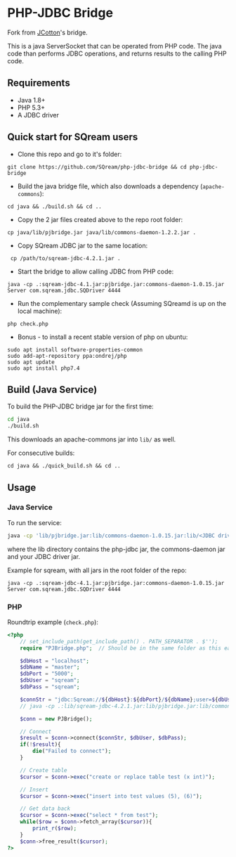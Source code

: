 # PHP-JDBC Bridge

Fork from [JCotton](https://github.com/JCotton1123/php-jdbc-bridge)'s bridge.

This is a java ServerSocket that can be operated from PHP code. The java code than performs JDBC operations, and returns results to the calling PHP code.

## Requirements

* Java 1.8+
* PHP 5.3+
* A JDBC driver

## Quick start for SQream users

- Clone this repo and go to it's folder:

`git clone https://github.com/SQream/php-jdbc-bridge && cd php-jdbc-bridge`

- Build the java bridge file, which also downloads a dependency (`apache-commons`):

`cd java && ./build.sh && cd ..`

- Copy the 2 jar files created above to the repo root folder:

` cp java/lib/pjbridge.jar java/lib/commons-daemon-1.2.2.jar . `

- Copy SQream JDBC jar to the same location:

` cp /path/to/sqream-jdbc-4.2.1.jar .`

- Start the bridge to allow calling JDBC from PHP code:

``` java -cp .:sqream-jdbc-4.1.jar:pjbridge.jar:commons-daemon-1.0.15.jar Server com.sqream.jdbc.SQDriver 4444 ```

- Run the complementary sample check (Assuming SQreamd is up on the local machine):

`php check.php`

- Bonus - to install a recent stable version of php on ubuntu:

```
sudo apt install software-properties-common
sudo add-apt-repository ppa:ondrej/php
sudo apt update
sudo apt install php7.4
```



## Build (Java Service)

To build the PHP-JDBC bridge jar for the first time:

```sh
cd java
./build.sh
```

This downloads an apache-commons jar into `lib/` as well.

For consecutive builds:

``` cd java && ./quick_build.sh && cd .. ```


## Usage

### Java Service

To run the service:

```sh 
java -cp 'lib/pjbridge.jar:lib/commons-daemon-1.0.15.jar:lib/<JDBC driver>.jar Server <JDBC driver entry point> 4444
```

where the lib directory contains the php-jdbc jar, the commons-daemon jar and your JDBC driver jar.

Example for sqream, with all jars in the root folder of the repo:

``` java -cp .:sqream-jdbc-4.1.jar:pjbridge.jar:commons-daemon-1.0.15.jar Server com.sqream.jdbc.SQDriver 4444 ```



### PHP

Roundtrip example (`check.php`):

```php
<?php
    // set_include_path(get_include_path() . PATH_SEPARATOR . $'');
    require "PJBridge.php";  // Should be in the same folder as this eample (Originally under php folder)

    $dbHost = "localhost";
    $dbName = "master";
    $dbPort = "5000";
    $dbUser = "sqream";
    $dbPass = "sqream";

    $connStr = "jdbc:Sqream://${dbHost}:${dbPort}/${dbName};user=${dbUser};password=${dbPass}";
    // java -cp .:lib/sqream-jdbc-4.2.1.jar:lib/pjbridge.jar:lib/commons-daemon-1.0.15.jar Server com.sqream.jdbc.SQDriver 5000

    $conn = new PJBridge();

    // Connect
    $result = $conn->connect($connStr, $dbUser, $dbPass);
    if(!$result){
        die("Failed to connect");
    }       

    // Create table
    $cursor = $conn->exec("create or replace table test (x int)");

    // Insert   
    $cursor = $conn->exec("insert into test values (5), (6)");

    // Get data back
    $cursor = $conn->exec("select * from test");
    while($row = $conn->fetch_array($cursor)){
        print_r($row);
    }
    $conn->free_result($cursor);
?>
```
